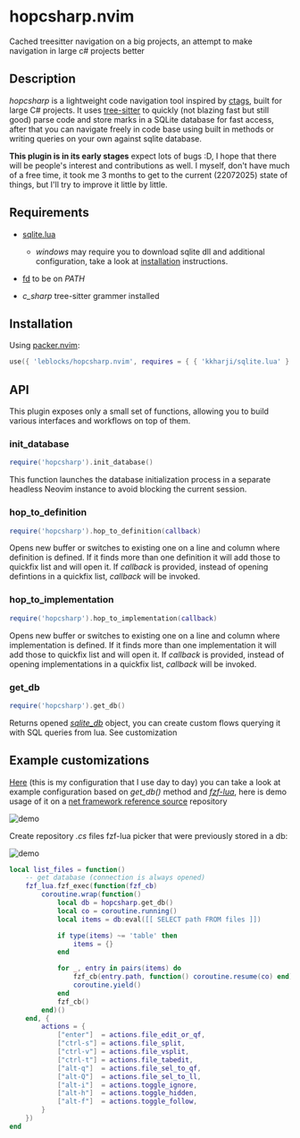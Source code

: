 # hopcsharp.nvim

Cached treesitter navigation on a big projects, an attempt to make navigation in large c# projects better

## Description

_hopcsharp_ is a lightweight code navigation tool inspired by [ctags](https://github.com/universal-ctags/ctags), built
for large C# projects. It uses [tree-sitter](https://tree-sitter.github.io/tree-sitter/) to quickly (not blazing fast
but still good) parse code and store marks in a SQLite database for fast access, after that you can navigate freely in
code base using built in methods or writing queries on your own against sqlite database.

__This plugin is in its early stages__ expect lots of bugs :D, I hope that there will be people's interest and
contributions as well. I myself, don't have much of a free time, it took me 3 months to get to the current (22072025)
state of things, but I'll try to improve it little by little.

## Requirements

* [sqlite.lua](https://github.com/kkharji/sqlite.lua)
    * _windows_ may require you to download sqlite dll and additional configuration, take a look at [installation](https://github.com/kkharji/sqlite.lua?tab=readme-ov-file#-installation)
    instructions.

* [fd](https://github.com/sharkdp/fd) to be on _PATH_
* _c_sharp_ tree-sitter grammer installed

## Installation

Using [packer.nvim](https://github.com/wbthomason/packer.nvim):

```lua
use({ 'leblocks/hopcsharp.nvim', requires = { { 'kkharji/sqlite.lua' } } })
```

## API
This plugin exposes only a small set of functions, allowing you to build various interfaces and workflows on top of them.

### init_database

```lua
require('hopcsharp').init_database()
```
This function launches the database initialization process in a separate headless Neovim instance to avoid blocking the
current session.

### hop_to_definition

```lua
require('hopcsharp').hop_to_definition(callback)
```

Opens new buffer or switches to existing one on a line and column where definition is defined. If it finds more than
one definition it will add those to quickfix list and will open it. If _callback_ is provided, instead of opening
defintions in a quickfix list, _callback_ will be invoked.

### hop_to_implementation

```lua
require('hopcsharp').hop_to_implementation(callback)
```

Opens new buffer or switches to existing one on a line and column where implementation is defined. If it finds more than
one implementation it will add those to quickfix list and will open it. If _callback_ is provided, instead of opening
implementations in a quickfix list, _callback_ will be invoked.

### get_db

```lua
require('hopcsharp').get_db()
```

Returns opened _[sqlite_db](https://github.com/kkharji/sqlite.lua/blob/50092d60feb242602d7578398c6eb53b4a8ffe7b/doc/sqlite.txt#L76)_ object, you can create custom flows querying it with SQL queries from lua. See customization

## Example customizations

[Here](https://github.com/leblocks/dotfiles/blob/master/packages/neovim/config/lua/plugins/hopcsharp.lua) (this is my
configuration that I use day to day) you can take a look at example configuration based on _get_db()_ method and _[fzf-lua](https://github.com/ibhagwan/fzf-lua)_,
here is demo usage of it on a [net framework reference source](https://github.com/microsoft/referencesource) repository

![demo](https://media2.giphy.com/media/v1.Y2lkPTc5MGI3NjExODhzM2JnMTc1eGZ0ajB5cjFvNXF5ZDV1aDFkbG5saWhwcGo4a3o2ZSZlcD12MV9pbnRlcm5hbF9naWZfYnlfaWQmY3Q9Zw/HXFp3DblkKtrcOBn8J/giphy.gif)

Create repository _.cs_ files fzf-lua picker that were previously stored in a db:

![demo](https://media.giphy.com/media/jvaFNuMIKjvHsACiBM/giphy.gif)

```lua
local list_files = function()
    -- get database (connection is always opened)
    fzf_lua.fzf_exec(function(fzf_cb)
        coroutine.wrap(function()
            local db = hopcsharp.get_db()
            local co = coroutine.running()
            local items = db:eval([[ SELECT path FROM files ]])

            if type(items) ~= 'table' then
                items = {}
            end

            for _, entry in pairs(items) do
                fzf_cb(entry.path, function() coroutine.resume(co) end)
                coroutine.yield()
            end
            fzf_cb()
        end)()
    end, {
        actions = {
            ["enter"]  = actions.file_edit_or_qf,
            ["ctrl-s"] = actions.file_split,
            ["ctrl-v"] = actions.file_vsplit,
            ["ctrl-t"] = actions.file_tabedit,
            ["alt-q"]  = actions.file_sel_to_qf,
            ["alt-Q"]  = actions.file_sel_to_ll,
            ["alt-i"]  = actions.toggle_ignore,
            ["alt-h"]  = actions.toggle_hidden,
            ["alt-f"]  = actions.toggle_follow,
        }
    })
end
```

